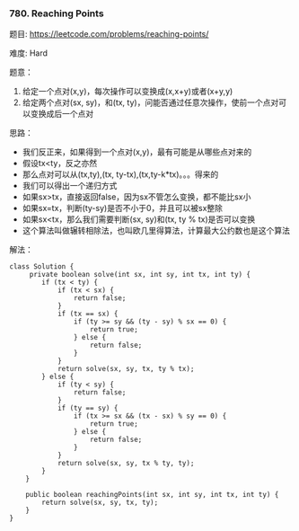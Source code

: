 ### 780. Reaching Points

题目:
https://leetcode.com/problems/reaching-points/

难度:
Hard

题意：

1. 给定一个点对(x,y)，每次操作可以变换成(x,x+y)或者(x+y,y)
2. 给定两个点对(sx, sy)，和(tx, ty)，问能否通过任意次操作，使前一个点对可以变换成后一个点对

思路：

- 我们反正来，如果得到一个点对(x,y)，最有可能是从哪些点对来的
- 假设tx<ty，反之亦然
- 那么点对可以从(tx,ty),(tx, ty-tx),(tx,ty-k*tx)。。。得来的
- 我们可以得出一个递归方式
- 如果sx>tx，直接返回false，因为sx不管怎么变换，都不能比sx小
- 如果sx=tx，判断(ty-sy)是否不小于0，并且可以被sx整除
- 如果sx<tx，那么我们需要判断(sx, sy)和(tx, ty % tx)是否可以变换
- 这个算法叫做辗转相除法，也叫欧几里得算法，计算最大公约数也是这个算法

解法：

    class Solution {
    	 private boolean solve(int sx, int sy, int tx, int ty) {
            if (tx < ty) {
                if (tx < sx) {
                    return false;
                }
                if (tx == sx) {
                    if (ty >= sy && (ty - sy) % sx == 0) {
                        return true;
                    } else {
                        return false;
                    }
                }
                return solve(sx, sy, tx, ty % tx);
            } else {
                if (ty < sy) {
                    return false;
                }
                if (ty == sy) {
                    if (tx >= sx && (tx - sx) % sy == 0) {
                        return true;
                    } else {
                        return false;
                    }
                }
                return solve(sx, sy, tx % ty, ty);
            }
        }
    
        public boolean reachingPoints(int sx, int sy, int tx, int ty) {
            return solve(sx, sy, tx, ty);
        }
    }